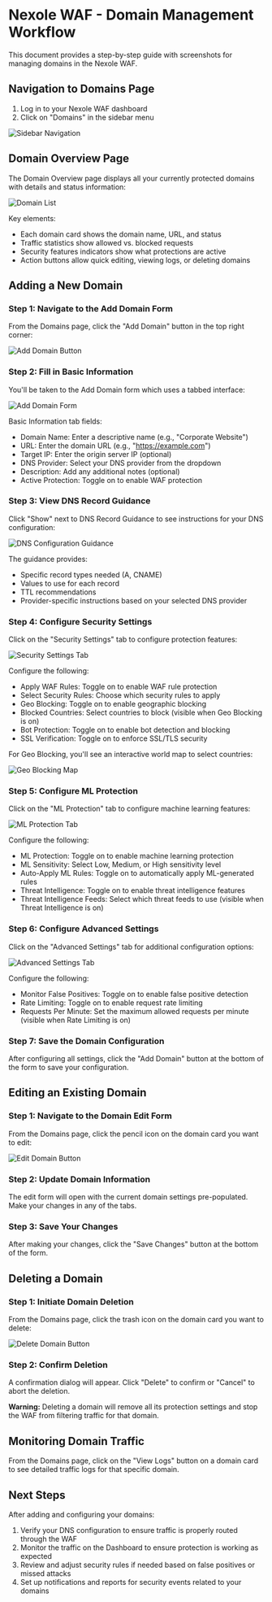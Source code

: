 # Nexole WAF - Domain Management Workflow

This document provides a step-by-step guide with screenshots for managing domains in the Nexole WAF.

## Navigation to Domains Page

1. Log in to your Nexole WAF dashboard
2. Click on "Domains" in the sidebar menu

![Sidebar Navigation](../attached_assets/image_1743072607491.png)

## Domain Overview Page

The Domain Overview page displays all your currently protected domains with details and status information:

![Domain List](../attached_assets/image_1743077823393.png)

Key elements:
- Each domain card shows the domain name, URL, and status
- Traffic statistics show allowed vs. blocked requests
- Security features indicators show what protections are active
- Action buttons allow quick editing, viewing logs, or deleting domains

## Adding a New Domain

### Step 1: Navigate to the Add Domain Form

From the Domains page, click the "Add Domain" button in the top right corner:

![Add Domain Button](../attached_assets/image_1743077823393.png)

### Step 2: Fill in Basic Information

You'll be taken to the Add Domain form which uses a tabbed interface:

![Add Domain Form](../attached_assets/image_1743078564132.png)

Basic Information tab fields:
- Domain Name: Enter a descriptive name (e.g., "Corporate Website")
- URL: Enter the domain URL (e.g., "https://example.com")
- Target IP: Enter the origin server IP (optional)
- DNS Provider: Select your DNS provider from the dropdown
- Description: Add any additional notes (optional)
- Active Protection: Toggle on to enable WAF protection

### Step 3: View DNS Record Guidance

Click "Show" next to DNS Record Guidance to see instructions for your DNS configuration:

![DNS Configuration Guidance](../attached_assets/image_1743078740745.png)

The guidance provides:
- Specific record types needed (A, CNAME)
- Values to use for each record
- TTL recommendations
- Provider-specific instructions based on your selected DNS provider

### Step 4: Configure Security Settings

Click on the "Security Settings" tab to configure protection features:

![Security Settings Tab](../attached_assets/image_1743077870063.png)

Configure the following:
- Apply WAF Rules: Toggle on to enable WAF rule protection
- Select Security Rules: Choose which security rules to apply
- Geo Blocking: Toggle on to enable geographic blocking
- Blocked Countries: Select countries to block (visible when Geo Blocking is on)
- Bot Protection: Toggle on to enable bot detection and blocking
- SSL Verification: Toggle on to enforce SSL/TLS security

For Geo Blocking, you'll see an interactive world map to select countries:

![Geo Blocking Map](../attached_assets/image_1743071915968.png)

### Step 5: Configure ML Protection

Click on the "ML Protection" tab to configure machine learning features:

![ML Protection Tab](../attached_assets/image_1743069064365.png)

Configure the following:
- ML Protection: Toggle on to enable machine learning protection
- ML Sensitivity: Select Low, Medium, or High sensitivity level
- Auto-Apply ML Rules: Toggle on to automatically apply ML-generated rules
- Threat Intelligence: Toggle on to enable threat intelligence features
- Threat Intelligence Feeds: Select which threat feeds to use (visible when Threat Intelligence is on)

### Step 6: Configure Advanced Settings

Click on the "Advanced Settings" tab for additional configuration options:

![Advanced Settings Tab](../attached_assets/image_1743142853217.png)

Configure the following:
- Monitor False Positives: Toggle on to enable false positive detection
- Rate Limiting: Toggle on to enable request rate limiting
- Requests Per Minute: Set the maximum allowed requests per minute (visible when Rate Limiting is on)

### Step 7: Save the Domain Configuration

After configuring all settings, click the "Add Domain" button at the bottom of the form to save your configuration.

## Editing an Existing Domain

### Step 1: Navigate to the Domain Edit Form

From the Domains page, click the pencil icon on the domain card you want to edit:

![Edit Domain Button](../attached_assets/image_1743077823393.png)

### Step 2: Update Domain Information

The edit form will open with the current domain settings pre-populated. Make your changes in any of the tabs.

### Step 3: Save Your Changes

After making your changes, click the "Save Changes" button at the bottom of the form.

## Deleting a Domain

### Step 1: Initiate Domain Deletion

From the Domains page, click the trash icon on the domain card you want to delete:

![Delete Domain Button](../attached_assets/image_1743077823393.png)

### Step 2: Confirm Deletion

A confirmation dialog will appear. Click "Delete" to confirm or "Cancel" to abort the deletion.

**Warning:** Deleting a domain will remove all its protection settings and stop the WAF from filtering traffic for that domain.

## Monitoring Domain Traffic

From the Domains page, click on the "View Logs" button on a domain card to see detailed traffic logs for that specific domain.

## Next Steps

After adding and configuring your domains:
1. Verify your DNS configuration to ensure traffic is properly routed through the WAF
2. Monitor the traffic on the Dashboard to ensure protection is working as expected
3. Review and adjust security rules if needed based on false positives or missed attacks
4. Set up notifications and reports for security events related to your domains